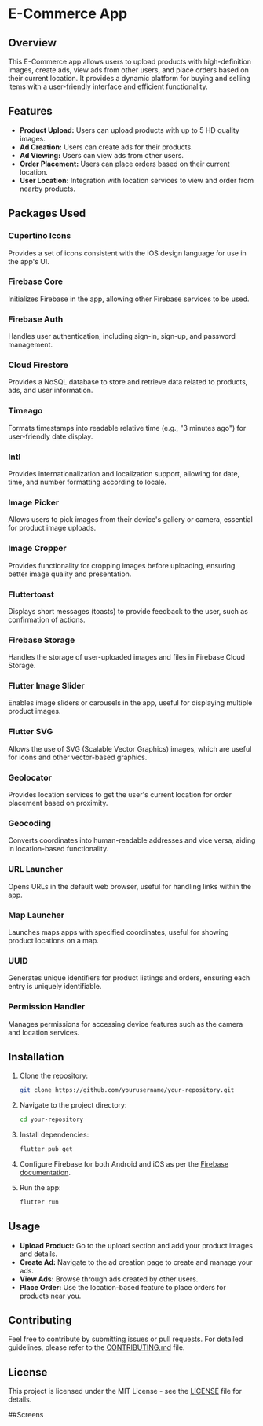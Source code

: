 # E-Commerce App

## Overview

This E-Commerce app allows users to upload products with high-definition images, create ads, view ads from other users, and place orders based on their current location. It provides a dynamic platform for buying and selling items with a user-friendly interface and efficient functionality.

## Features

- **Product Upload:** Users can upload products with up to 5 HD quality images.
- **Ad Creation:** Users can create ads for their products.
- **Ad Viewing:** Users can view ads from other users.
- **Order Placement:** Users can place orders based on their current location.
- **User Location:** Integration with location services to view and order from nearby products.

## Packages Used

### Cupertino Icons
Provides a set of icons consistent with the iOS design language for use in the app's UI.

### Firebase Core
Initializes Firebase in the app, allowing other Firebase services to be used.

### Firebase Auth
Handles user authentication, including sign-in, sign-up, and password management.

### Cloud Firestore
Provides a NoSQL database to store and retrieve data related to products, ads, and user information.

### Timeago
Formats timestamps into readable relative time (e.g., "3 minutes ago") for user-friendly date display.

### Intl
Provides internationalization and localization support, allowing for date, time, and number formatting according to locale.

### Image Picker
Allows users to pick images from their device's gallery or camera, essential for product image uploads.

### Image Cropper
Provides functionality for cropping images before uploading, ensuring better image quality and presentation.

### Fluttertoast
Displays short messages (toasts) to provide feedback to the user, such as confirmation of actions.

### Firebase Storage
Handles the storage of user-uploaded images and files in Firebase Cloud Storage.

### Flutter Image Slider
Enables image sliders or carousels in the app, useful for displaying multiple product images.

### Flutter SVG
Allows the use of SVG (Scalable Vector Graphics) images, which are useful for icons and other vector-based graphics.

### Geolocator
Provides location services to get the user's current location for order placement based on proximity.

### Geocoding
Converts coordinates into human-readable addresses and vice versa, aiding in location-based functionality.

### URL Launcher
Opens URLs in the default web browser, useful for handling links within the app.

### Map Launcher
Launches maps apps with specified coordinates, useful for showing product locations on a map.

### UUID
Generates unique identifiers for product listings and orders, ensuring each entry is uniquely identifiable.

### Permission Handler
Manages permissions for accessing device features such as the camera and location services.

## Installation

1. Clone the repository:

    ```bash
    git clone https://github.com/yourusername/your-repository.git
    ```

2. Navigate to the project directory:

    ```bash
    cd your-repository
    ```

3. Install dependencies:

    ```bash
    flutter pub get
    ```

4. Configure Firebase for both Android and iOS as per the [Firebase documentation](https://firebase.google.com/docs/flutter/setup).

5. Run the app:

    ```bash
    flutter run
    ```

## Usage

- **Upload Product:** Go to the upload section and add your product images and details.
- **Create Ad:** Navigate to the ad creation page to create and manage your ads.
- **View Ads:** Browse through ads created by other users.
- **Place Order:** Use the location-based feature to place orders for products near you.

## Contributing

Feel free to contribute by submitting issues or pull requests. For detailed guidelines, please refer to the [CONTRIBUTING.md](CONTRIBUTING.md) file.

## License

This project is licensed under the MIT License - see the [LICENSE](LICENSE) file for details.

##Screens
